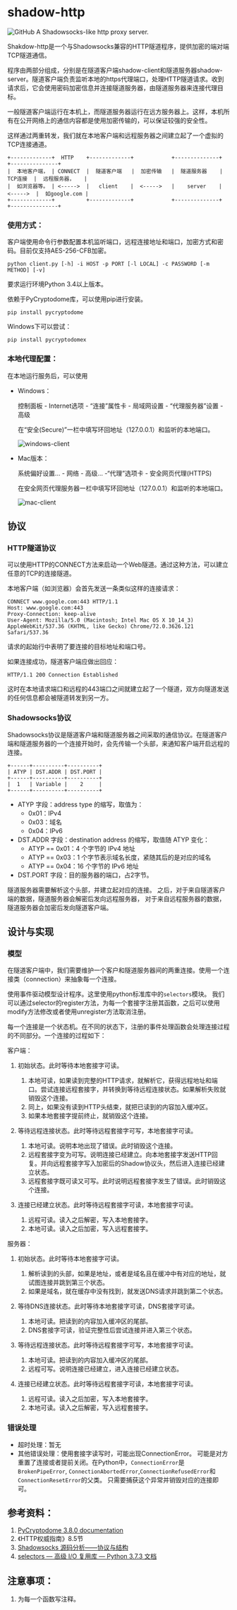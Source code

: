 # shadow-http
![GitHub](https://img.shields.io/github/license/mahaoqu/shadow-http.svg?style=flat-square)
A Shadowsocks-like http proxy server.

Shakdow-http是一个与Shadowsocks兼容的HTTP隧道程序，提供加密的端对端TCP隧道通信。

程序由两部分组成，分别是在隧道客户端shadow-client和隧道服务器shadow-server。隧道客户端负责监听本地的https代理端口，处理HTTP隧道请求。收到请求后，它会使用密码加密信息并连接隧道服务器，由隧道服务器来连接代理目标。

一般隧道客户端运行在本机上，而隧道服务器运行在远方服务器上。这样，本机所有在公开网络上的通信内容都是使用加密传输的，可以保证较强的安全性。

这样通过两重转发，我们就在本地客户端和远程服务器之间建立起了一个虚拟的TCP连接通道。

```
+-------------+  HTTP    +-------------+            +--------------+           +---------------+
|  本地客户端， | CONNECT  |  隧道客户端   |  加密传输   |  隧道服务器    |  TCP连接  |  远程服务器，   |
|  如浏览器等。 | <----->  |   client    |  <----->   |    server    |  <----->  |  如google.com |
+-------------+          +-------------+            +--------------+           +---------------+
```


### 使用方式：
客户端使用命令行参数配置本机监听端口，远程连接地址和端口，加密方式和密码。目前仅支持AES-256-CFB加密。
```
python client.py [-h] -i HOST -p PORT [-l LOCAL] -c PASSWORD [-m METHOD] [-v]
```

要求运行环境Python 3.4以上版本。

依赖于PyCryptodome库，可以使用pip进行安装。
```
pip install pycryptodome
```
Windows下可以尝试：
```
pip install pycryptodomex
```


### 本地代理配置：

在本地运行服务后，可以使用

* Windows：

  控制面板 - Internet选项 - “连接”属性卡 - 局域网设置 - “代理服务器”设置 - 高级

  在“安全(Secure)”一栏中填写环回地址（127.0.0.1）和监听的本地端口。

  ![windows-client](pics/windows-client.png)

* Mac版本：

  系统偏好设置… - 网络 - 高级… -“代理”选项卡 - 安全网页代理(HTTPS)

  在安全网页代理服务器一栏中填写环回地址（127.0.0.1）和监听的本地端口。

  ![mac-client](pics/mac-client.png)

## 协议

### HTTP隧道协议

可以使用HTTP的CONNECT方法来启动一个Web隧道。通过这种方法，可以建立任意的TCP的连接隧道。

本地客户端（如浏览器）会首先发送一条类似这样的连接请求：
```
CONNECT www.google.com:443 HTTP/1.1
Host: www.google.com:443
Proxy-Connection: keep-alive
User-Agent: Mozilla/5.0 (Macintosh; Intel Mac OS X 10_14_3) AppleWebKit/537.36 (KHTML, like Gecko) Chrome/72.0.3626.121 Safari/537.36
```
请求的起始行中表明了要连接的目标地址和端口号。

如果连接成功，隧道客户端应做出回应：
```
HTTP/1.1 200 Connection Established
```

这时在本地请求端口和远程的443端口之间就建立起了一个隧道，双方向隧道发送的任何信息都会被隧道转发到另一方。

### Shadowsocks协议
Shadowsocks协议是隧道客户端和隧道服务器之间采取的通信协议。在隧道客户端和隧道服务器的一个连接开始时，会先传输一个头部，来通知客户端开启远程的连接。

```
+------+----------+----------+
| ATYP | DST.ADDR | DST.PORT |
+------+----------+----------+
|  1   | Variable |    2     |
+------+----------+----------+
```
* ATYP 字段：address type 的缩写，取值为：
    * 0x01：IPv4
    * 0x03：域名
    * 0x04：IPv6
* DST.ADDR 字段：destination address 的缩写，取值随 ATYP 变化：
    * ATYP == 0x01：4 个字节的 IPv4 地址
    * ATYP == 0x03：1 个字节表示域名长度，紧随其后的是对应的域名
    * ATYP == 0x04：16 个字节的 IPv6 地址
* DST.PORT 字段：目的服务器的端口，占2字节。

隧道服务器需要解析这个头部，并建立起对应的连接。
之后，对于来自隧道客户端的数据，隧道服务器会解密后发向远程服务器，
对于来自远程服务器的数据，隧道服务器会加密后发向隧道客户端。

## 设计与实现

### 模型

在隧道客户端中，我们需要维护一个客户和隧道服务器间的两重连接。使用一个连接类（connection）来抽象每一个连接。

使用事件驱动模型设计程序。这里使用python标准库中的`selectors`模块。
我们可以通过selector的register方法，为每一个套接字注册其函数，之后可以使用modify方法修改或者使用unregister方法取消注册。

每一个连接是一个状态机。在不同的状态下，注册的事件处理函数会处理连接过程的不同部分。一个连接的过程如下：

客户端：

1. 初始状态。此时等待本地套接字可读。
    1. 本地可读，如果读到完整的HTTP请求，就解析它，获得远程地址和端口。尝试连接远程套接字，并转换到等待远程连接状态。如果解析失败就销毁这个连接。
    2. 同上，如果没有读到HTTP头结束，就把已读到的内容加入缓冲区。
    3. 如果本地套接字提前终止，就销毁这个连接。

2. 等待远程连接状态。此时等待远程套接字可写，本地套接字可读。
    1. 本地可读。说明本地出现了错误。此时销毁这个连接。
    2. 远程套接字变为可写。说明连接已经建立。向本地套接字发送HTTP回复。并向远程套接字写入加密后的Shadow协议头，然后进入连接已经建立状态。
    3. 远程套接字既可读又可写。此时说明远程套接字发生了错误。此时销毁这个连接。

3. 连接已经建立状态。此时等待远程套接字可读，本地套接字可读。
    1. 远程可读。读入之后解密，写入本地套接字。
    2. 本地可读。读入之后加密，写入远程套接字。


服务器：
1. 初始状态。此时等待本地套接字可读。
    1. 解析读到的头部，如果是地址，或者是域名且在缓冲中有对应的地址，就试图连接并跳到第三个状态。
    2. 如果是域名，就在缓存中没有找到，就发送DNS请求并跳到第二个状态。

2. 等待DNS连接状态。此时等待本地套接字可读，DNS套接字可读。
    1. 本地可读。把读到的内容加入缓冲区的尾部。
    2. DNS套接字可读，验证完整性后尝试连接并进入第三个状态。

3. 等待远程连接状态。此时等待远程套接字可写，本地套接字可读。
    1. 本地可读。把读到的内容加入缓冲区的尾部。
    2. 远程可写。说明连接已经建立，进入连接已经建立状态。

4. 连接已经建立状态。此时等待远程套接字可读，本地套接字可读。
    1. 远程可读。读入之后加密，写入本地套接字。
    2. 本地可读。读入之后解密，写入远程套接字。


### 错误处理

* 超时处理：暂无
* 其他错误处理：使用套接字读写时，可能出现ConnectionError。
可能是对方重置了连接或者提前关闭。在Python中，`ConnectionError`是`BrokenPipeError`,
`ConnectionAbortedError`,`ConnectionRefusedError`和`ConnectionResetError`的父类。
只需要捕获这个异常并销毁对应的连接即可。

## 参考资料：
1. [PyCryptodome 3.8.0 documentation](https://pycryptodome.readthedocs.io/en/latest/)
2. 《HTTP权威指南》8.5节
3. [Shadowsocks 源码分析——协议与结构](https://loggerhead.me/posts/shadowsocks-yuan-ma-fen-xi-xie-yi-yu-jie-gou.html)
4. [selectors — 高级 I/O 复用库 — Python 3.7.3 文档](https://docs.python.org/zh-cn/3/library/selectors.html)

## 注意事项：
1. 为每一个函数写注释。
